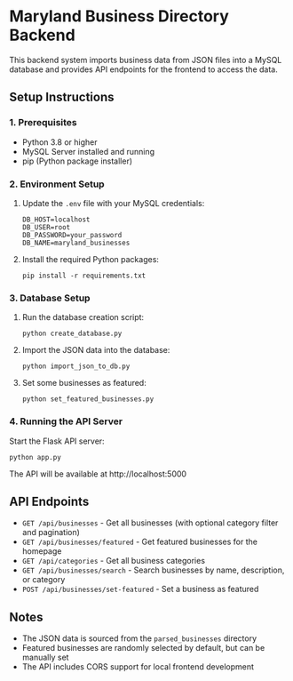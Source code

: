 # Maryland Business Directory Backend

This backend system imports business data from JSON files into a MySQL database and provides API endpoints for the frontend to access the data.

## Setup Instructions

### 1. Prerequisites

- Python 3.8 or higher
- MySQL Server installed and running
- pip (Python package installer)

### 2. Environment Setup

1. Update the `.env` file with your MySQL credentials:
   ```
   DB_HOST=localhost
   DB_USER=root
   DB_PASSWORD=your_password
   DB_NAME=maryland_businesses
   ```

2. Install the required Python packages:
   ```
   pip install -r requirements.txt
   ```

### 3. Database Setup

1. Run the database creation script:
   ```
   python create_database.py
   ```

2. Import the JSON data into the database:
   ```
   python import_json_to_db.py
   ```

3. Set some businesses as featured:
   ```
   python set_featured_businesses.py
   ```

### 4. Running the API Server

Start the Flask API server:
```
python app.py
```

The API will be available at http://localhost:5000

## API Endpoints

- `GET /api/businesses` - Get all businesses (with optional category filter and pagination)
- `GET /api/businesses/featured` - Get featured businesses for the homepage
- `GET /api/categories` - Get all business categories
- `GET /api/businesses/search` - Search businesses by name, description, or category
- `POST /api/businesses/set-featured` - Set a business as featured

## Notes

- The JSON data is sourced from the `parsed_businesses` directory
- Featured businesses are randomly selected by default, but can be manually set
- The API includes CORS support for local frontend development
